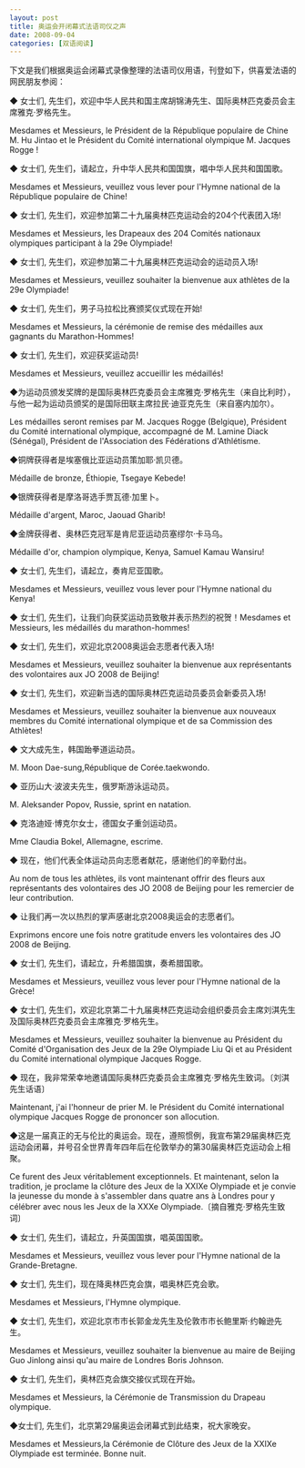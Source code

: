 ```yaml
---
layout: post
title: 奥运会开闭幕式法语司仪之声
date: 2008-09-04
categories: [双语阅读]  
---
```


下文是我们根据奥运会闭幕式录像整理的法语司仪用语，刊登如下，供喜爱法语的网民朋友参阅：

◆ 女士们, 先生们，欢迎中华人民共和国主席胡锦涛先生、国际奥林匹克委员会主席雅克·罗格先生。

Mesdames et Messieurs, le Président de la République populaire de Chine M. Hu Jintao et le Président du Comité international olympique M. Jacques Rogge !

◆ 女士们, 先生们，请起立，升中华人民共和国国旗，唱中华人民共和国国歌。

Mesdames et Messieurs, veuillez vous lever pour l'Hymne national de la République populaire de Chine!

◆ 女士们, 先生们，欢迎参加第二十九届奥林匹克运动会的204个代表团入场!

Mesdames et Messieurs, les Drapeaux des 204 Comités nationaux olympiques participant à la 29e Olympiade!

◆ 女士们, 先生们，欢迎参加第二十九届奥林匹克运动会的运动员入场!

Mesdames et Messieurs, veuillez souhaiter la bienvenue aux athlètes de la 29e Olympiade!

◆ 女士们, 先生们，男子马拉松比赛颁奖仪式现在开始!

Mesdames et Messieurs, la cérémonie de remise des médailles aux gagnants du Marathon-Hommes!

◆ 女士们, 先生们，欢迎获奖运动员!

Mesdames et Messieurs, veuillez accueillir les médaillés!

◆为运动员颁发奖牌的是国际奥林匹克委员会主席雅克·罗格先生（来自比利时），与他一起为运动员颁奖的是国际田联主席拉民·迪亚克先生（来自塞内加尔）。

Les médailles seront remises par M. Jacques Rogge (Belgique), Président du Comité international olympique, accompagné de M. Lamine Diack (Sénégal), Président de l'Association des Fédérations d'Athlétisme.

◆铜牌获得者是埃塞俄比亚运动员策加耶·凯贝德。

Médaille de bronze, Éthiopie, Tsegaye Kebede!

◆银牌获得者是摩洛哥选手贾瓦德·加里卜。

Médaille d'argent, Maroc, Jaouad Gharib!

◆金牌获得者、奥林匹克冠军是肯尼亚运动员塞缪尔·卡马乌。

Médaille d'or, champion olympique, Kenya, Samuel Kamau Wansiru!

◆ 女士们, 先生们，请起立，奏肯尼亚国歌。

Mesdames et Messieurs, veuillez vous lever pour l'Hymne national du Kenya!

◆ 女士们, 先生们，让我们向获奖运动员致敬并表示热烈的祝贺！Mesdames et Messieurs, les médaillés du marathon-hommes!

◆ 女士们, 先生们，欢迎北京2008奥运会志愿者代表入场!

Mesdames et Messieurs, veuillez souhaiter la bienvenue aux représentants des volontaires aux JO 2008 de Beijing!

◆ 女士们, 先生们，欢迎新当选的国际奥林匹克运动员委员会新委员入场!

Mesdames et Messieurs, veuillez souhaiter la bienvenue aux nouveaux membres du Comité international olympique et de sa Commission des Athlètes!

◆ 文大成先生，韩国跆拳道运动员。

M. Moon Dae-sung,République de Corée.taekwondo.

◆ 亚历山大·波波夫先生，俄罗斯游泳运动员。

M. Aleksander Popov, Russie, sprint en natation.

◆ 克洛迪娅·博克尔女士，德国女子重剑运动员。

Mme Claudia Bokel, Allemagne, escrime.

◆ 现在，他们代表全体运动员向志愿者献花，感谢他们的辛勤付出。

Au nom de tous les athlètes, ils vont maintenant offrir des fleurs aux représentants des volontaires des JO 2008 de Beijing pour les remercier de leur contribution.

◆ 让我们再一次以热烈的掌声感谢北京2008奥运会的志愿者们。

Exprimons encore une fois notre gratitude envers les volontaires des JO 2008 de Beijing.

◆ 女士们, 先生们，请起立，升希腊国旗，奏希腊国歌。

Mesdames et Messieurs, veuillez vous lever pour l'Hymne national de la Grèce!

◆ 女士们, 先生们，欢迎北京第二十九届奥林匹克运动会组织委员会主席刘淇先生及国际奥林匹克委员会主席雅克·罗格先生。

Mesdames et Messieurs, veuillez souhaiter la bienvenue au Président du Comité d'Organisation des Jeux de la 29e Olympiade Liu Qi et au Président du Comité international olympique Jacques Rogge.

◆ 现在，我非常荣幸地邀请国际奥林匹克委员会主席雅克·罗格先生致词。〔刘淇先生话语〕

Maintenant, j'ai l'honneur de prier M. le Président du Comité international olympique Jacques Rogge de prononcer son allocution.

◆这是一届真正的无与伦比的奥运会。现在，遵照惯例，我宣布第29届奥林匹克运动会闭幕，并号召全世界青年四年后在伦敦举办的第30届奥林匹克运动会上相聚。



Ce furent des Jeux véritablement exceptionnels. Et maintenant, selon la tradition, je proclame la clôture des Jeux de la XXIXe Olympiade et je convie la jeunesse du monde à s'assembler dans quatre ans à Londres pour y célébrer avec nous les Jeux de la XXXe Olympiade.〔摘自雅克·罗格先生致词〕

◆ 女士们, 先生们，请起立，升英国国旗，唱英国国歌。

Mesdames et Messieurs, veuillez vous lever pour l'Hymne national de la Grande-Bretagne.

◆ 女士们, 先生们，现在降奥林匹克会旗，唱奥林匹克会歌。

Mesdames et Messieurs, l'Hymne olympique.

◆ 女士们, 先生们，欢迎北京市市长郭金龙先生及伦敦市市长鲍里斯·约翰逊先生。

Mesdames et Messieurs, veuillez souhaiter la bienvenue au maire de Beijing Guo Jinlong ainsi qu'au maire de Londres Boris Johnson.

◆ 女士们, 先生们，奥林匹克会旗交接仪式现在开始。

Mesdames et Messieurs, la Cérémonie de Transmission du Drapeau olympique.

◆女士们, 先生们，北京第29届奥运会闭幕式到此结束，祝大家晚安。

Mesdames et Messieurs,la Cérémonie de Clôture des Jeux de la XXIXe Olympiade est terminée. Bonne nuit.
